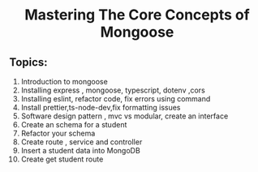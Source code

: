 <h1 align='center'>Mastering The Core Concepts of Mongoose</h1>

## Topics:

1. Introduction to mongoose
2. Installing express , mongoose, typescript, dotenv ,cors
3. Installing eslint, refactor code, fix errors using command
4. Install prettier,ts-node-dev,fix formatting issues
5. Software design pattern , mvc vs modular, create an interface
6. Create an schema for a student
7. Refactor your schema
8. Create route , service and controller
9. Insert a student data into MongoDB
10. Create get student route
